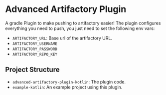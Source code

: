 # Advanced Artifactory Plugin

A gradle Plugin to make pushing to artifactory easier! The plugin configures everything you need to push, you just need to set the following env vars:

- `ARTIFACTORY_URL`: Base url of the artifactory URL.
- `ARTIFACTORY_USERNAME`
- `ARTIFACTORY_PASSWORD`
- `ARTIFACTORY_REPO_KEY`

## Project Structure

- `advanced-artifactory-plugin-kotlin`: The plugin code.
- `example-kotlin`: An example project using this plugin.
